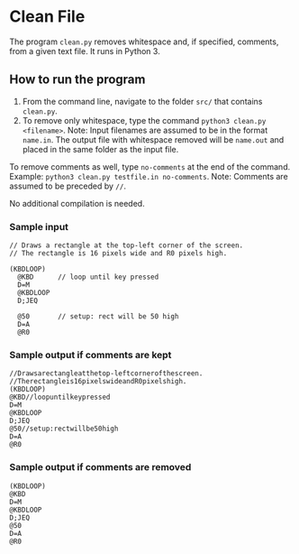 # Clean File
The program `clean.py` removes whitespace and, if specified, comments, from a
given text file. It runs in Python 3.

## How to run the program
1. From the command line, navigate to the folder `src/` that contains `clean.py`.
2. To remove only whitespace, type the command `python3 clean.py <filename>`.
Note: Input filenames are assumed to be in the format `name.in`. The output file
with whitespace removed will be `name.out` and placed in the same folder as the
input file.

To remove comments as well, type `no-comments` at the end of the command. Example:
`python3 clean.py testfile.in no-comments`.
Note: Comments are assumed to be preceded by `//`.

No additional compilation is needed.

### Sample input
```
// Draws a rectangle at the top-left corner of the screen.
// The rectangle is 16 pixels wide and R0 pixels high.

(KBDLOOP)
  @KBD      // loop until key pressed
  D=M
  @KBDLOOP
  D;JEQ

  @50       // setup: rect will be 50 high
  D=A
  @R0
```

### Sample output if comments are kept
```
//Drawsarectangleatthetop-leftcornerofthescreen.
//Therectangleis16pixelswideandR0pixelshigh.
(KBDLOOP)
@KBD//loopuntilkeypressed
D=M
@KBDLOOP
D;JEQ
@50//setup:rectwillbe50high
D=A
@R0
```

### Sample output if comments are removed
```
(KBDLOOP)
@KBD
D=M
@KBDLOOP
D;JEQ
@50
D=A
@R0
```
